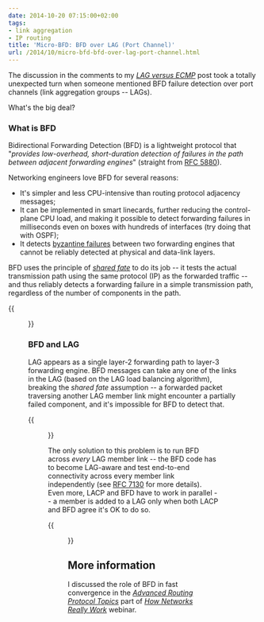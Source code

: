 ```yaml
---
date: 2014-10-20 07:15:00+02:00
tags:
- link aggregation
- IP routing
title: 'Micro-BFD: BFD over LAG (Port Channel)'
url: /2014/10/micro-bfd-bfd-over-lag-port-channel.html
---
```

The discussion in the comments to my [*LAG versus ECMP*](http://blog.ipspace.net/2014/10/lag-versus-ecmp.html) post took a totally unexpected turn when someone mentioned BFD failure detection over port channels (link aggregation groups -- LAGs).

What's the big deal?
<!--more-->
### What is BFD

Bidirectional Forwarding Detection (BFD) is a lightweight protocol that "*provides low-overhead, short-duration detection of failures in the path between adjacent forwarding engines*" (straight from [RFC 5880](http://tools.ietf.org/html/rfc5880)).

Networking engineers love BFD for several reasons:

-   It's simpler and less CPU-intensive than routing protocol adjacency messages;
-   It can be implemented in smart linecards, further reducing the control-plane CPU load, and making it possible to detect forwarding failures in milliseconds even on boxes with hundreds of interfaces (try doing that with OSPF);
-   It detects [byzantine failures](http://en.wikipedia.org/wiki/Byzantine_fault_tolerance) between two forwarding engines that cannot be reliably detected at physical and data-link layers.

BFD uses the principle of [*shared fate*](http://blog.ipspace.net/2014/08/fate-sharing-in-ip-networks.html) to do its job -- it tests the actual transmission path using the same protocol (IP) as the forwarded traffic -- and thus reliably detects a forwarding failure in a simple transmission path, regardless of the number of components in the path.

{{<figure src="s1600-MicroBFD+-+Single+link.png" caption="BFD over a single link">}}

### BFD and LAG

LAG appears as a single layer-2 forwarding path to layer-3 forwarding engine. BFD messages can take any one of the links in the LAG (based on the LAG load balancing algorithm), breaking the *shared fate* assumption -- a forwarded packet traversing another LAG member link might encounter a partially failed component, and it's impossible for BFD to detect that.

{{<figure src="/2014/10/s1600-MicroBFD+-+BFD+over+LAG.png" caption="BFD over a Link Aggregation Group">}}

The only solution to this problem is to run BFD across *every* LAG member link -- the BFD code has to become LAG-aware and test end-to-end connectivity across every member link independently (see [RFC 7130](http://tools.ietf.org/html/rfc7130) for more details). Even more, LACP and BFD have to work in parallel -- a member is added to a LAG only when both LACP and BFD agree it's OK to do so.

{{<figure src="s1600-MicroBFD+Sessions.png" caption="Micro BFD sessions over LAG">}}

## More information

I discussed the role of BFD in fast convergence in the *[Advanced Routing Protocol Topics](https://my.ipspace.net/bin/list?id=Net101#ADV_ROUTING)* part of *[How Networks Really Work](https://www.ipspace.net/How_Networks_Really_Work)* webinar.
